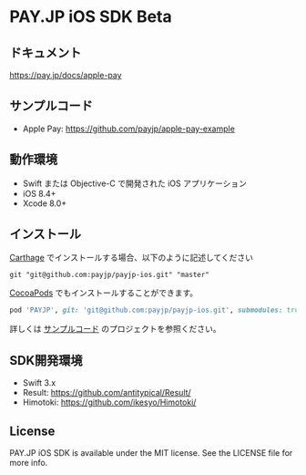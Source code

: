 # PAY.JP iOS SDK Beta

## ドキュメント

https://pay.jp/docs/apple-pay

## サンプルコード

- Apple Pay: https://github.com/payjp/apple-pay-example

## 動作環境

- Swift または Objective-C で開発された iOS アプリケーション
- iOS 8.4+
- Xcode 8.0+

## インストール

[Carthage](https://github.com/Carthage/Carthage) でインストールする場合、以下のように記述してください
```
git "git@github.com:payjp/payjp-ios.git" "master"
```

[CocoaPods](http://cocoapods.org) でもインストールすることができます。

```ruby
pod 'PAYJP', git: 'git@github.com:payjp/payjp-ios.git', submodules: true
```

詳しくは [サンプルコード](https://github.com/payjp/apple-pay-example) のプロジェクトを参照ください。

## SDK開発環境

- Swift 3.x
- Result: https://github.com/antitypical/Result/
- Himotoki: https://github.com/ikesyo/Himotoki/

## License

PAY.JP iOS SDK is available under the MIT license. See the LICENSE file for more info.
